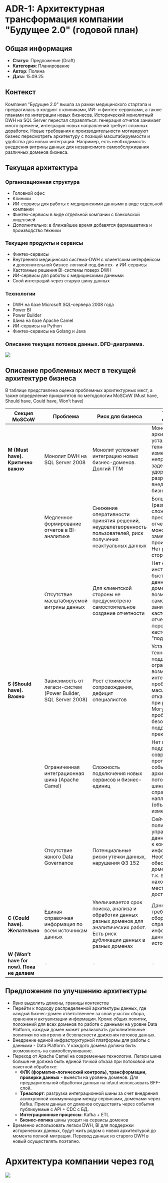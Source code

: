 # ADR-1: Архитектурная трансформация компании "Будущее 2.0" (годовой план)
## Общая информация
- **Статус**: Предложение (Draft)
- **Категория**: Планирование
- **Автор**: Полина
- **Дата**: 15.09.25

## Контекст
Компания "Будущее 2.0" вышла за рамки медицинского стартапа и превратилась в холдинг с клиниками, ИИ- и финтех-сервисами, а также планами по интеграции новых бизнесов. Исторический монолитный DWH на SQL Server перестал справляться: генерация отчетов занимает много времени, интеграция новых направлений требует сложных доработок. Новые требования к производительности мотивируют бизнес пересмотреть архитектуру с позиций масштабируемости и удобства для новых интеграций. Например, есть необходимость внедрения витрины данных для независимого самообслуживания различных доменов бизнеса.

## Текущая архитектура

### Организационная структура
- Головной офис
- Клиники
- ИИ-сервисы для работы с медицинскими данными в виде отдельной компании
- Финтех-сервисы в виде отдельной компании с банковской лицензией
- Дополнительно: в ближайшее время добавятся фармацевтика и производство техники

### Текущие продукты и сервисы
- Финтех-сервисы
- Внутренняя медицинская система-DWH с клиентским интерфейсом и дополнительной бизнес-логикой под финтех- и ИИ-сервисы
- Кастомные решения BI-системы поверх DWH
- ИИ-сервисы для работы с медицинскими данными
- Слой интеграций через старую шину данных

### Технологии
- DWH на базе Microsoft SQL-сервера 2008 года
- Power BI
- Power Builder
- Шина на базе Apache Camel
- ИИ-сервисы на Python
- Финтех-сервисы на Golang и Java

### Описание текущих потоков данных. DFD-диаграмма.
![](./dfd_as-is.png)

## Описание проблемных мест в текущей архитектуре бизнеса

В таблице представлена оценка проблемных архитектурных мест, а также определение приоритетов по методологии MoSCoW (Must have, Should have, Could have, Won’t have)

|Секция MoSCoW|Проблема|Риск для бизнеса|Техническое обоснование|
|---|---|---|---|
|**M (Must have). Критично важно**|Монолит DWH на SQL Server 2008|Монолит усложнет интеграцию новых бизнес-доменов. Долгий TTM| Монолитная архитектура, устаревшая технология. Любое изменение может непредсказуемо задеть весь ETL, удорожание разработки при внедрении новой бизнес-логики|
||Медленное формирование отчетов в BI-аналитике|Снижение оперативности принятия решений, неудовлетворенность пользователей, риск получения неактуальных данных|Большие объемы (размеры в ТБ), сложные преобразования отчетности внутри монолитного DWH замедляют производительность. Нет разгрузки в сторону витрин.|
||Отсутствие масштабируемой витрины данных|Для клиентской стороны не предусмотрено самостоятельное создание отчетности|Нет единого инструмента для быстрого доступа к данным разных доменов, нет возможности самостоятельно заниматься кастомизацией отчетности. BI-слой перегружен кастомизациями "под капотом"|
|**S (Should have). Важно**| Зависимость от легаси-систем (Power Builder, SQL Server 2008) |Рост стоимости сопровождения, дефицит специалистов|Устаревшие технологии плохо поддерживаются, ограничены возможности интеграции. Есть проблемы с масштабируемостью, отказоусточивостью при росте нагрузки. Могут возникнуть проблемы с безопасностью, если поддержка продукта прекратится|
||Ограниченная интеграционная шина (Apache Camel)|Сложность подключения новых сервисов и бизнес-единиц|Нет гибкой поддержки современных протоколов и событийной архитектуры. При потоковой обработке шина может не справиться с наплывом данных (объемы данных уже измеряются в ТБ)|
||Отсутствие явного Data Governance|Потенциальные риски утечки данных, нарушения ФЗ 152|Сейчас нет явных политик по управлению данными, доступами к конфиденциальной информации. Необходимо обеспечить ролевую, доменную изоляцию, т.к. все данные находятся в одном месте с одинаковым доступом к ним|
|**C (Could have). Желательно**|Единая справочная информация по всем источникам данных| Увеличивается срок поиска, анализа и обработки данных разных доменов для аналитических работ. Есть риск дубликации данных в разных доменах|Данные разрознены, требуется единый сбор, ведение справочной информации о данных и их источниках|
|**W (Won’t have for now). Пока не делаем** |-|-|-|

## Предложения по улучшению архитектуры
- Явно выделить домены, границы контекстов
- Перейти к подходу распределенной архитектуры данных, где каждый бизнес-домен ответственнен за свой участок сбора, хранения и актуализации информации. Кроме общих политик, положений для всех доменов по работе с данными на уровне Data Platform, каждый домен может реализовать дополнительные политики по контролю и безопасности движения потоков данных.
- Внедрение единой инфраструктурной платформы для работы с данными - Data Platform. У каждого домена должна быть возможность на самообслуживание.
- Переход от Apache Camel на современные технологии. Легаси шина больше не должна быть единой точкой отказа при потоковой или пакетной обработке:
    - **ФЛК (форматно-логический контроль), трансформации, проверки данных** - вынести на уровень доменов. Для предварительной обработки данных на in\out использовать BFF-слой.
    - **Трнаспорт**: разгрузка интеграционной шины за счет внедрения асинхронной коммуникации между сервисами, доменами через Kafka. Прием данных от доменов осуществить через события публикуемые с API + CDC с БД. 
    - **Интеграционные процессы**: Kafka + ETL
    - **Бизнес-логика** шины уходит на сервисы доменов
- Временно использовать легаси DWH, BI для поддержки исторических данных, будут жить рядом с новой архитектурой до момента полной миграции. Перевод данных из старого DWH в новый осуществлять поэтапно.


# Архитектура компании через год
![](../out/task%201/c4_container_schema/c4_container_schema.svg)